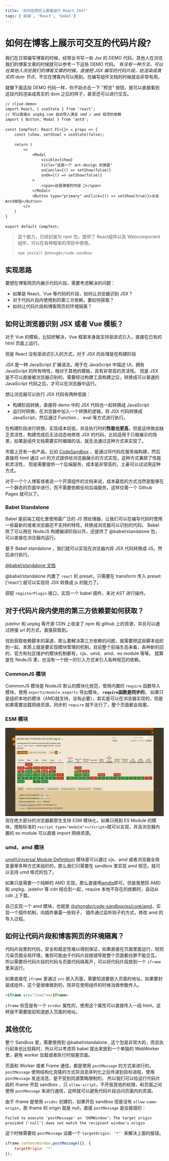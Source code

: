 ```yaml
---
title: '如何在网页上直接运行 React JSX?'
tags: ['前端', 'React', 'babel']
---
```


# 如何在博客上展示可交互的代码片段?

我们在日常编写博客的时候，经常会书写一些 Jsx 的 DEMO 代码，其他人在浏览我们的博客文章的时候就可以参考一下这些 DEMO 代码。
*有没有一种方法，可以在其他人浏览我们的博客文章的时候，直接把 JSX 编写的代码片段，给渲染成真实的 dom 节点*，不仅在博客内可以用到，在编写组件文档的时候就会非常有用。

就像下面这段 DEMO 代码一样，你不妨点击一下 "预览" 按钮，就可以直接看到这段代码渲染成真实的 dom 之后的样子，甚至还可以进行交互。

```tsx
// <live-demo>
import React, { useState } from 'react';
// 可以直接从 unpkg.com 自动导入满足 umd / amd 规范的依赖
import { Button, Modal } from 'antd';

const CompTest: React.FC<{}> = props => {
    const [show, setShow] = useState(false);
    
    return (
        <>
            <Modal
                visible={show}
                title="这是一个 ant-design 的弹窗"
                onCancle={() => setShow(false)}
                onOk={() => setShow(false)}
            >
                <span>这是弹窗的内容 🚀</span>
            </Modal>
            <Button type="primary" onClick={() => setShow(true)}>点击Antd按钮</Button>
        </>
    )
}

export default CompTest;
```

> 这个能力，已经封装为 npm 包，提供了 React组件以及 Webcomponent 组件，可以在各种框架的项目中使用。
> ```shell
> npm install @zhongbr/code-sandbox
> ```

## 实现思路

要想在博客网页内展示代码片段，需要考虑解决的问题：
- 如果是 React、Vue 等代码的片段，如何让浏览器识别 JSX ?
- 对于代码片段内使用到的第三方依赖，要如何获取？
- 如何让代码片段和博客网页的环境隔离？

## 如何让浏览器识别 JSX 或者 Vue 模板？

对于 Vue 的模板，比较好解决，Vue 框架本身就支持渐进式引入，直接在已有的 html 页面上运行。

但是 React 没有渐进式引入的方式，对于 JSX 的处理是在构建阶段

JSX 是一种 JavaScript 扩展语法，用于在 JavaScript 中描述 UI，拥有 JavaScript 的所有特性，相对于其他的模板，具有非常高的灵活性。
但是 JSX 是不可以直接被浏览器识别的，需要经过构建工具构建之后，转换成可以普通的 JavaScript 代码之后，才可以在浏览器中运行。


想让浏览器可以执行 JSX 代码有两种思路：
- 构建阶段转换，直接将 demo 中的 JSX 代码也一起转换成 JavaScript
- 运行时转换，在浏览器中加入一个转换的逻辑，将 JSX 代码转换成 JavaScript，然后通过 Function 、 eval 等方式进行执行。

在构建阶段进行转换，实现成本较低，并且执行时的**性能也更高**，但是这样做会缺乏灵活性，构建完成后无法动态地修改 JSX 的代码，比较适用于只做展示的场景，如果是组件文档需要实时编辑的话，就无法通过这种方式来实现了。

市面上还有一些产品，比如 [CodeSandbox](https://codesandbox.io) ，是通过将代码在服务端构建，然后直接将 html 通过 url 的方式提供给浏览器展示的方式实现，这种方式兼顾了性能和灵活性，
但是需要提供一个后端服务，成本是非常高的，土豪可以试试用这种方式。

对于一个个人博客或者说一个开源组件的文档来说，成本最低的方式当然是能够在一个静态的页面中进行，而不需要依赖任何后端服务，这样仅需一个 Github Pages 就可以了。

### Babel Standalone

Babel 是前端工程化里使用最广泛的 JS 预处理器，让我们可以在编写代码时使用一些最新的或者浏览器还不支持的特性，转换成浏览器可以识别的代码。
Babel 除了可以用在 NodeJS 构建编译阶段以外，还提供了 @babel/standalone 包，可以直接在浏览器内运行。

基于 Babel standalone ，我们就可以实现在浏览器内将 JSX 代码转换成 JS，然后进行执行。

[@babel/standalone 文档](https://babeljs.io/docs/en/babel-standalone)

@babel/standalone 内置了 `react` 的 preset，只需要在 transform 传入 preset: ['react'] 就可以实现将 JSX 转换成 js 的能力了。

搭配 `registerPlugin` 接口，实现一个 babel 插件，来对 AST 进行操作。

## 对于代码片段内使用的第三方依赖要如何获取？

jsdelivr 和 unpkg 等开源 CDN 上收录了 npm 和 github 上的资源，并且可以通过拼接 url 的方式，直接获取到。

找到获取依赖脚本的渠道，那么要解决第三方依赖的问题，就需要把这些脚本组织到一起，本质上就是要实现模块管理的机制，目前整个前端生态来看，各种新的旧的、官方和社区维护的模块机制都有，cjs、umd、amd、es module 等等。
就算是在 NodeJS 里，也没有一个统一的引入方式来引入各种规范的依赖。

### CommonJS 模块

CommonJS 模块是 NodeJS 默认的模块化规范，使用内置的 `require` 函数导入模块，使用 `exports/module.exports` 导出模块， **`require`函数是同步的**，
如果只是组织本地的模块（AMD就支持，没有必要），其实是可以在浏览器实现的，但是如果需要加载网络资源，同步的 `require` 就不太行了，整个页面都会阻塞。

### ESM 模块

![img.png](../imgs/img.png)
现在绝大部分的浏览器都原生支持 ESM 模块化，如果只用到 ES Module 的模块，借助标准的 `<script type="module"></script>`就可以实现，并且浏览器内置的 es module 可以直接 import 网络资源。

### umd、amd 模块

[umd(Universal Module Definition)](https://github.com/umdjs/umd) 模块是可以通过 cjs、amd 或者浏览器全局变量等多种方式来组织的，那么我们只需要在 sandbox 里实现 amd 规范，就可以支持 umd 格式的包了。

如果只是需要一个纯粹的 AMD 实现，那么直接用[amdjs](https://github.com/amdjs/amdjs-api)即可，但是我想将 AMD 和 unpkg、jsdelivr 等 cdn 结合到一起，require 本地不存在的依赖时，自动从 cdn 上下载。

自己实现一个 amd 模块，也就是 [@zhongbr/code-sandbox/es/core/amd](https://github.com/zhongbr/zhongbr-blog/tree/main/packages/code-sandbox/src/core/amd)，实现一个插件机制，向插件暴露一些钩子，
插件通过监听钩子的方式，修改 amd 的导入过程。

## 如何让代码片段和博客网页的环境隔离？

代码片段里的代码，安全和稳定性难以得到保证，如果直接在页面里面运行，轻则污染页面全局环境，重则可能由于代码片段报错导致整个页面都白屏不能交互。
所以需要将代码片段的代码与页面代码隔离开，可以将代码片段放到一个 `iframe` 里来运行。

如果直接在 `iframe` 里通过 `src` 嵌入页面，需要知道要嵌入页面的地址，如果要封装成组件，这个是很难做到的，除非在使用组件的时候当做参数传入。
```html
<iframe src="/xxx"></iframe>
```

`iframe` 标签是有一个 `srcdoc` 属性的，使用这个属性可以直接传入一段 html，这样就不需要提前知道嵌入页面的地址。

## 其他优化

整个 Sandbox 里，需要使用到 @babel/standalone , 这个包是非常大的，而且执行起来也比较耗时，所以可以考虑将 babel 提出来放到一个单独的 WebWorker 里，避免 worker 加载或者执行时阻塞页面。

页面和 Worker 或者 Frame 通信，都是使用 `postMessage` 的方式来进行的，`postMessage` 使用结构化克隆的方式将消息序列化之后传递到目标进程，使用 `postMessage` 发送消息，是不受到同源策略限制的，
所以我们可以给运行代码片段的 iframe 开启 sandbox ，只 `allow-script`，不开放其他的权限，和页面之间使用 `postMessage` 来进行通信，这样就可以避免代码片段访问页面内的资源。

由于 iframe 是使用 `srcdoc` 创建的，如果开启 sandbox 但是没有 `allow-same-origin`，那 iframe 的 origin 就是 null，直接 `postMessage` 是会报错的：

```text
Failed to execute 'postMessage' on 'DOMWindow': The target origin provided ('null') does not match the recipient window's origin
```

这个时候需要给 `postMessage` 设置一个 `targetOrigin: '*''` 来解决上面的报错。

```javascript
iframe.contentWindow.postMessage({}, {
    targetOrigin: '*'
});
```
